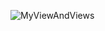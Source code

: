 ![MyViewAndViews](https://github.com/metaamly/MyViewAndViews/assets/132353393/584630aa-d274-426b-98a5-ea9c88b9c3df)
